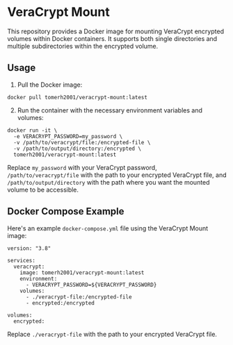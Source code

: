 # VeraCrypt Mount
This repository provides a Docker image for mounting VeraCrypt encrypted volumes within Docker containers. It supports both single directories and multiple subdirectories within the encrypted volume.

## Usage
1. Pull the Docker image:

```
docker pull tomerh2001/veracrypt-mount:latest
```

2. Run the container with the necessary environment variables and volumes:
```
docker run -it \
  -e VERACRYPT_PASSWORD=my_password \
  -v /path/to/veracrypt/file:/encrypted-file \
  -v /path/to/output/directory:/encrypted \
  tomerh2001/veracrypt-mount:latest
```

Replace `my_password` with your VeraCrypt password, `/path/to/veracrypt/file` with the path to your encrypted VeraCrypt file, and `/path/to/output/directory` with the path where you want the mounted volume to be accessible.

## Docker Compose Example
Here's an example `docker-compose.yml` file using the VeraCrypt Mount image:

```
version: "3.8"

services:
  veracrypt:
    image: tomerh2001/veracrypt-mount:latest
    environment:
      - VERACRYPT_PASSWORD=${VERACRYPT_PASSWORD}
    volumes:
      - ./veracrypt-file:/encrypted-file
      - encrypted:/encrypted

volumes:
  encrypted:
```

Replace `./veracrypt-file` with the path to your encrypted VeraCrypt file.
